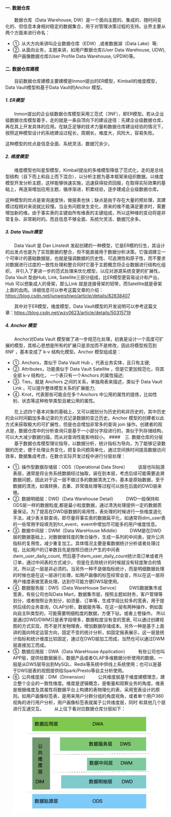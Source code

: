 #### 一. 数据仓库
&emsp;&emsp;数据仓库（Data Warehouse, DW）是一个面向主题的、集成的、随时间变化的、但信息本身相对稳定的数据集合，用于对管理决策过程的支持。业界主要从两个方面来进行命名：
* ①. 从大方向来讲叫企业数据仓库（EDW）,或者数据湖（Data Lake）等;
* ②. 从面向业务，主题来讲，如用户数据仓库(User Data Warehouse, UDW), 用户画像数据仓库(User Profile Data Warehouse, UPDW)等。

#### 二. 数据仓库建模
&emsp;&emsp;目前数据仓库建模主要建模是Inmon提出的ER模型，Kimball的维度模型，Data Vault模型和基于Data Vault的Anchor 模型。
##### 1. ER模型
&emsp;&emsp;Inmon提出的企业级数据仓库模型采用三范式（3NF），即ER模型。若从企业级数据仓库模型着手，走的就是一条自顶向下的建设途径：先建企业级数据仓库，再在其上开发具体的应用。在缺乏足够的技术力量和数据仓库建设经验的情况下，按照这种模型设计的系统建设过程长，周期长，难度大，风险大，容易失败。

这种模型的优点是信息全面、系统灵活、数据冗余少。

##### 2. 维度模型
&emsp;&emsp;维度模型也叫星型模型，Kimball提出的多维模型降低了范式化，走的是总线型结构（自下而上和自上而下混合），以分析主题为基本框架来组织数据。以维度模型开发分析主题，这样能够快速实施，迅速获得投资回报，在取得实际效果的基础上，再逐渐增加应用主题，循序渐进，积累经验，逐步建成企业级数据仓库。

这种模型的优点是查询速度快，做报表也快；缺点是由于存在大量的预处理，其建模过程相对来说就比较慢。当业务问题发生变化，原来的维不能满足要求时，需要增加新的维。由于事实表的主键由所有维表的主键组成，所以这种维的变动将是非常复杂、非常耗时的。而且信息不够全面、系统欠灵活、数据冗余多。
##### 3. Data Vault模型
&emsp;&emsp;Data Vault 是 Dan Linstedt 发起创建的一种模型，它是ER模的衍生，其设计的出发点也是为了实现数据的整合，但不能直接用于数据分析决策。它强调建立一个可审计的基础数据层，也就是强调数据的历史性、可追溯性和原子性，而不要求对数据进行过度的一致性处理和整合同时它基于主题概念将企业数据进行结构化组织，
并引入了更进一步的范式处理来优化模型，以应对游源系统变更的扩展性。 Data Vault 型由Hub, Link, Satellite三部分组成，比ER模型更容易设计和产出，Hub 可以想象成人的骨架，那么Link 就是连接骨架的韧带，而Satellite就是骨架上面的血肉。详细信息可以参考这篇文章的介绍：
https://blog.csdn.net/junweishiwo/article/details/82838407

&emsp;&emsp;其中对于ER模型，维度模型，Data Vault模型的开发说明可以参考这篇文章：https://blog.csdn.net/wzy0623/article/details/50315719
##### 4. Anchor 模型
&emsp;&emsp;Anchor对Data Vault 模型做了进一步规范化处理，初衷是设计一个高度可扩展的模型，其核心思想是所有的扩展只是添加而不是修改，因此将模型规范到 6NF ，基本变成了 k-v 结构化模型。Anchor 模型组成是：
* ①. Anchors，类似于 Data Vault Hub ，代表业务实体，且只有主键;
* ②. Attributes，功能类似于 Data Vault Satellite ，但是它更加规范化，将其全部 k-v 结构化， 一个表只有一个Anchors 的属性描述;
* ③. Ties，就是 Anchors 之间的关系，单独用表来描述，类似于 Data Vault Link ，可以提升整体模型关系的扩展能力;
* ④. Knot，代表那些可能会在多个Anchors 中公用的属性的提炼，比如性别、状态等这种枚举类型且被公用的属性。

&emsp;&emsp;在上述四个基本对象的基础上，又可以细划分为历史的和非历史的，其中历史的会以时间戳加多条记录的方式记录数据的变迁历史。Anchor 模型的创建者以此方式来获取极大的可扩展性，但是也会增加非常多的查询 join 操作。创建者的观点是，数据仓库中的分析查询只是基于一小部分字段进行的，类似于列存储结构，可以大大减少数据扫描，而从对查询性能影响较小。
####　三. 数据仓库的分层
&emsp;&emsp;基于数据仓库模型理论指导，以数据分析，统计指标为导向，为了能够记录数据的历史，便于处理业务变化，把复杂问题简单化，通过空间换时间提高数据访问效率，数据集成考虑，在数仓实际开发过程中进行分层处理：
* ①. 操作型数据存储层：ODS（Operational Data Store）
&emsp;&emsp;该层也叫贴源表层，通常是将业务系统数据经过抽取，装在到本层，考虑后续可能需要追溯数据问题，因此对于这一层不做过多的数据清洗工作，基本是原始数据，至于数据的清洗，如值转换，去重、异常值处理等过程可以放在后面的DWD层来做。
* ②. 数据明细层：DWD（Data Warehouse Detail）
&emsp;&emsp;DWD一般保持和ODS层一样的数据粒度,都是最小粒度数据，通过清洗处理提供一定的数据质量保证。为了提高在DWD层数据的易用性，表处理的时候进行一些维度退化手法，减少表关联查询，即尽量将事实表的数据扁平化，如通常将dim_user表的一些常用字段填充到fct_event，event中增加尽可能多的用户维度信息。
* ③. 数据中间层：DWM（Data WareHouse Middle）
&emsp;&emsp;DWM是在DWD层的数据基础上，对数据做轻度的聚合操作，生成一系列的中间表，提升公共指标的复用性，减少重复加工。具体情况主要是看数据统计分析或者处理过程，比如用户的订单数目先是按照日统计产生的中间表dwm_user_daily_count, 然后基于dwm_user_daily_count统计周订单或者月订单，通过中间表的方式减少，
但是在去除统计的时候就没有轻度聚合的情况，所以这一层是非必须的。当另外一种不是做指标统计，而是明细数据处理的时候也是在这一层进行处理，如用户画像的标签经常会变，所以在这一层将用户维度表做宽表处理，达到尽可能方便DWS层使用。
* ④. 数据服务层：DWS（Data WareHouse Servce）
&emsp;&emsp;DWS数据集市或宽表，有些公司也叫Data Mart，数据集市层，按照主题如财务，客户管理等划分，或者按照业务划分，如流量、订单等，生成字段比较多的宽表，用于提供后续的业务查询，OLAP分析，数据服务等。在这一层有两种操作，例如面向自主BI类型的，可能需要明细粒度的数据，方便下钻，或者上卷操作。
所以是通过DWD/DWM只是表字段增多，数据粒度没有变的宽表, 可以通过创建视图的方式实现，而不是开发物理表，增加数据存储成本。另外一种是基于上面讲的面向特定运营方向，固定不变的统计分析，如固定报表展示，这一层是统计指标和统计维度比较固定，通过在DWD层加工而成，当然也可以通过DWM层直接加工而成。
* ⑤. 数据应用层：DWA（Data WareHouse Application）
&emsp;&emsp;有些公司也叫APP层，提供给数据展示，数据产品或者OLAP多维数据分析使用的数据，一般是从DWS层导出到MySQL、Redis等系统中供线上系统使用；也可以是基于DWS层表的视图提供给Spark/Presto等自主分析使用。
* ⑥. 公共维度层：DIM（Dimension）
&emsp;&emsp;公共维度层基于维度建模理念，建立整个企业的一致性维度。维度是逻辑概念，是衡量和观察业务的角度。维表是根据维度及其属性将数据平台上构建的表物理化的表，采用宽表设计的原则。如用户画像标签表，是用来用户分群分组的角度视角，或者单个用户360视角的进行用户分析，用户画像标签表就属于公共维度层，同时
和其他几个层进行互通交互。
&emsp;&emsp;从上往下看对应数据仓库分层如下：
![image](./image/数据仓库分层.png)
